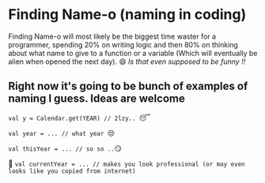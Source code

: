# Finding Name-o (naming in coding)

Finding Name-o will most likely be the biggest time waster for a programmer, spending 20% on writing logic and then 80% on thinking about what name to give to a function or a variable (Which will eventually be alien when opened the next day). :smile: *Is that even supposed to be funny !!*

## Right now it's going to be bunch of examples of naming I guess. Ideas are welcome

`val y = Calendar.get(YEAR) // 2lzy.. `:sleeping:

`val year = ... // what year `:unamused:

`val thisYear = ... // so so ..`:smirk:

:purple_heart: `val currentYear = ... // makes you look professional (or may even looks like you copied from internet)`
